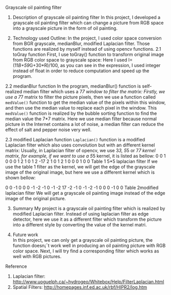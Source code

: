Grayscale oil painting filter 
1. Description of grayscale oil painting filter
  In this project, I developed a grayscale oil painting filter which can change a picture from RGB space into a grayscale picture in the form of oil painting.

2. Technology used
Outline: In the project, I used color space conversion from BGR grayscale, medianBlur, modified Laplacian filter. Those functions are realized by myself instead of using opencv functions.
2.1 toGray function
  First, I use toGray() function to transform original image from RGB color space to grayscale space:
   Here I used  I=(11*B+59*G+30*R)/100, as you can see in the expression, I used integer instead of float in order to reduce computation and speed up the program.
     
2.2 medianBlur function
  In the program, medianBlur() function is self-realized median filter which uses a 7*7 window to filter the matrix:
   Firstly, we use a 7*7 matrix to filter the picture pixels, then we use a function called `medValue()` function to get the median value of the pixels within this window, and then use the median value to replace each pixel in the window. This `medValue()` function is realized by the bubble sorting function to find the median value the 7*7 matrix.
   Here we use median filter because normal picture in the Internet contains a lot of noise, a median filter can reduce the effect of salt and pepper noise very well.

2.3 modified Laplacian function
  `Laplacian()` function is a modified Laplacian filter which also uses convolution but with an different kernel matrix:
   Usually, in Laplacian filter of opencv, we use 3*3, 5*5 or 7*7 kernel matrix, for example, if we want to use a 5*5 kernel, it is listed as bellow:
0	 0	 1	 0 	 0
0	 1	 2	 1	 0
1	 2	-17  2	 1
0	 1	 2	 1 	 0
0	 0 	 1	 0	 0
Table 1 5*5 laplacian filter
   If we use the table 1 filter as the kernel, we will get the edge of the grayscale image of the original image, but here we use a different kernel which is shown bellow:

0	   0	-1	 0	 0
0	  -1	-2	-1	 0
-1	-2	17	-2	-1
0	  -1	-2	-1   0
0	   0	-1	 0	 0
Table 2modified laplacian filter
   We will get a grayscale oil painting image instead of the edge image of the original picture.

3. Summary
   My project is a grayscale oil painting filter which is realized by modified Laplacian filter. Instead of using laplacian filter as edge detector, here we use it as a different filter which transform the picture into a different style by converting the value of the kernel matri.

4. Future work  
   In this project, we can only get a grayscale oil painting picture, the function doesn¡¯t work well in producing an oil painting picture with RGB color space. Next, I will try find a corresponding filter which works as well with RGB pictures.

Reference
1.	Laplacian filter: http://www.uoguelph.ca/~hydrogeo/Whitebox/Help/FilterLaplacian.html
2.	Spatial Filters: http://homepages.inf.ed.ac.uk/rbf/HIPR2/log.htm

